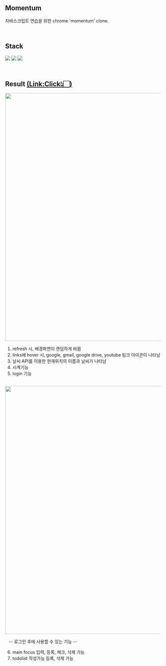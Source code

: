 ## Momentum

자바스크립트 연습을 위한 chrome 'momentum' clone.

<br>

## Stack

<p>
<!-- Code logo -->
<img src="https://img.shields.io/badge/HTML-E34F26?style=flat-square&logo=HTML5&logoColor=white"/>
<img src="https://img.shields.io/badge/CSS-1572B6?style=flat-square&logo=CSS3&logoColor=white"/>
<img src="https://img.shields.io/badge/Javascript-F7DF1E?style=flat-square&logo=JavaScript&logoColor=black"/>
</p>

<br>

## Result <a href="https://yang-ah.github.io/Momentum/">(<u>Link:Click</u>👆🏻)<a/>

<img src="https://user-images.githubusercontent.com/97151214/201289893-3790b183-a8d2-4f3d-953a-79c45691721d.gif" width="800px"/>

1. refresh 시, 배경화면이 랜덤하게 바뀜
2. links에 hover 시, google, gmail, google drive, youtube 링크 아이콘이 나타남
3. 날씨 API를 이용한 현재위치의 이름과 날씨가 나타남
4. 시계기능
5. login 기능
   <br><br>

<img src="https://user-images.githubusercontent.com/97151214/201290054-9bfa40cc-5e3c-444b-b7f5-5525f5259e4b.gif" width="800px"/>

&nbsp;&nbsp;&nbsp;-- 로그인 후에 사용할 수 있는 기능 --
<br>

6. main focus 입력, 등록, 체크, 삭제 가능
   <br>
7. todolist 작성가능 등록, 삭제 가능

<br>
